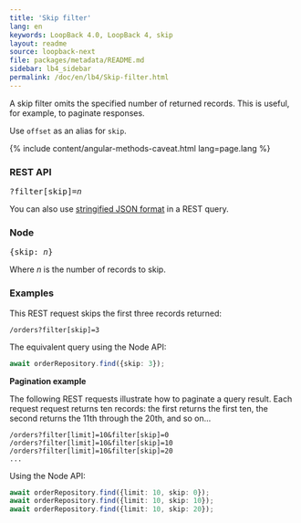 ```yaml
---
title: 'Skip filter'
lang: en
keywords: LoopBack 4.0, LoopBack 4, skip
layout: readme
source: loopback-next
file: packages/metadata/README.md
sidebar: lb4_sidebar
permalink: /doc/en/lb4/Skip-filter.html
---
```


A skip filter omits the specified number of returned records. This is useful, for example, to paginate responses.

Use `offset` as an alias for `skip`.

{% include content/angular-methods-caveat.html lang=page.lang %}

### REST API

<pre>
?filter[skip]=<i>n</i>
</pre>

You can also use [stringified JSON format](Querying-data.md#using-stringified-json-in-rest-queries) in a REST query.

### Node

<pre>
{skip: <i>n</i>}
</pre>

Where _n_ is the number of records to skip.

### Examples

This REST request skips the first three records returned:

`/orders?filter[skip]=3`

The equivalent query using the Node API:

```ts
await orderRepository.find({skip: 3});
```

**Pagination example**

The following REST requests illustrate how to paginate a query result.
Each request request returns ten records: the first returns the first ten, the second returns the 11th through the 20th, and so on...

```
/orders?filter[limit]=10&filter[skip]=0
/orders?filter[limit]=10&filter[skip]=10
/orders?filter[limit]=10&filter[skip]=20
...
```

Using the Node API:

```ts
await orderRepository.find({limit: 10, skip: 0});
await orderRepository.find({limit: 10, skip: 10});
await orderRepository.find({limit: 10, skip: 20});
```
